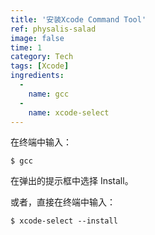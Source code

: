```yaml
---
title: '安装Xcode Command Tool'
ref: physalis-salad
image: false
time: 1
category: Tech
tags: [Xcode]
ingredients:
  -
    name: gcc
  -
    name: xcode-select
--- 
```


在终端中输入：

    $ gcc

在弹出的提示框中选择 Install。

或者，直接在终端中输入：

    $ xcode-select --install

